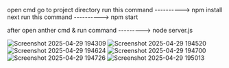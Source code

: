 open cmd 
go to project directory
run this command ----------> npm install
next run this command ----------> npm start

after open anther cmd & run command ---------> node server.js

![Screenshot 2025-04-29 194309](https://github.com/user-attachments/assets/6bd480b7-a8e4-4867-a8a0-07cb197fd26b)
![Screenshot 2025-04-29 194520](https://github.com/user-attachments/assets/a13a5617-e8b1-4664-8fc7-8e52ce2ac65e)
![Screenshot 2025-04-29 194624](https://github.com/user-attachments/assets/5a13325f-4af6-44a1-9fae-5d4d5f12376d)
![Screenshot 2025-04-29 194700](https://github.com/user-attachments/assets/2bc83b74-f164-49d6-be06-d299d1ae7927)
![Screenshot 2025-04-29 194726](https://github.com/user-attachments/assets/7d5184b2-946c-4d59-8eeb-62da4941ea69)
![Screenshot 2025-04-29 195013](https://github.com/user-attachments/assets/e4c38956-0325-4935-b31a-c33c80de7d69)
